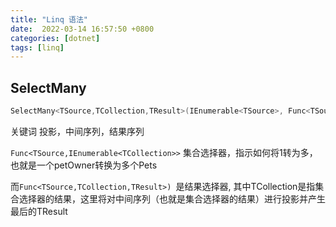 ```yaml
---
title: "Linq 语法"
date:  2022-03-14 16:57:50 +0800
categories: [dotnet]
tags: [linq]
---
```


## SelectMany

```csharp
SelectMany<TSource,TCollection,TResult>(IEnumerable<TSource>, Func<TSource,IEnumerable<TCollection>>, Func<TSource,TCollection,TResult>)
```

关键词 投影，中间序列，结果序列

`Func<TSource,IEnumerable<TCollection>>` 集合选择器，指示如何将1转为多，也就是一个petOwner转换为多个Pets

而`Func<TSource,TCollection,TResult>) `是结果选择器, 其中TCollection是指集合选择器的结果，这里将对中间序列（也就是集合选择器的结果）进行投影并产生最后的TResult

